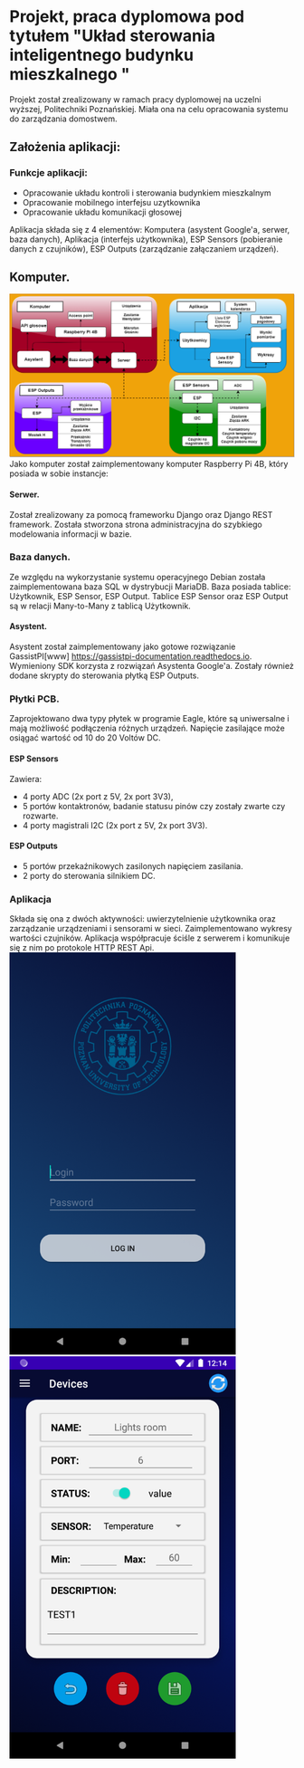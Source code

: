 # Projekt, praca dyplomowa pod tytułem "Układ sterowania inteligentnego budynku mieszkalnego "
Projekt został zrealizowany w ramach pracy dyplomowej na uczelni wyższej, Politechniki Poznańskiej. Miała ona na celu opracowania systemu do zarządzania domostwem.

## Założenia aplikacji: 
### Funkcje aplikacji:
   - Opracowanie układu kontroli i sterowania budynkiem mieszkalnym
   - Opracowanie mobilnego interfejsu uzytkownika
   - Opracowanie układu komunikacji głosowej

Aplikacja składa się z 4 elementów: Komputera (asystent Google'a, serwer, baza danych), Aplikacja (interfejs użytkownika), ESP Sensors (pobieranie danych z czujników), ESP Outputs (zarządzanie załączaniem urządzeń).
## Komputer.
![Diagram](photo/Obiekty.png)
Jako komputer został zaimplementowany komputer Raspberry Pi 4B, który posiada w sobie instancje:
#### Serwer.
Został zrealizowany za pomocą frameworku Django oraz Django REST framework. Została stworzona strona administracyjna do szybkiego modelowania informacji w bazie.

### Baza danych.
Ze względu na wykorzystanie systemu operacyjnego Debian została zaimplementowana baza SQL w dystrybucji MariaDB. Baza posiada tablice: Użytkownik, ESP Sensor, ESP Output. Tablice ESP Sensor oraz ESP Output są w relacji Many-to-Many z tablicą Użytkownik.

#### Asystent.
Asystent został zaimplementowany jako gotowe rozwiązanie GassistPI[www] https://gassistpi-documentation.readthedocs.io. Wymieniony SDK korzysta z rozwiązań Asystenta Google'a. Zostały również dodane skrypty do sterowania płytką ESP Outputs. 

### Płytki PCB.
Zaprojektowano dwa typy płytek w programie Eagle, które są uniwersalne i mają możliwość podłączenia różnych urządzeń. Napięcie zasilające może osiągać wartość od 10 do 20 Voltów DC. 
#### ESP Sensors
Zawiera:
- 4 porty ADC (2x port z 5V, 2x port 3V3),
- 5 portów kontaktronów, badanie statusu pinów czy zostały zwarte czy rozwarte.
- 4 porty magistrali I2C (2x port z 5V, 2x port 3V3).

#### ESP Outputs
- 5 portów przekaźnikowych zasilonych napięciem zasilania. 
- 2 porty do sterowania silnikiem DC.

### Aplikacja
Składa się ona z dwóch aktywności: uwierzytelnienie użytkownika oraz zarządzanie urządzeniami i sensorami w sieci. Zaimplementowano wykresy wartości czujników. Aplikacja współpracuje ściśle z serwerem i komunikuje się z nim po protokole HTTP REST Api.
<img src="photo/AP1.png" width="400">   <img src="photo/AP4.png" width="400"> 
